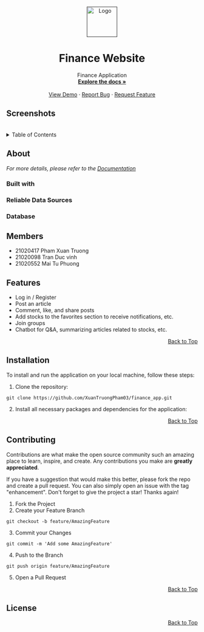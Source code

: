 <a name="top"></a>

<!-- PROJECT LOGO -->
<div align="center">
  <a href="">
    <img src="" alt="Logo" width="80" height="80">
  </a>

<h1 align="center">Finance Website</h1>

  <p align="center">
    Finance Application</br>   
    <a href="https://github.com/VinaStock/.github/blob/main/profile/README.md"><strong>Explore the docs »</strong></a>
    <br />
    <br />
    <a href="">View Demo</a>
    ·
    <a href="">Report Bug</a>
    ·
    <a href="">Request Feature</a>
  </p>
</div>

## Screenshots


</br>
<!-- TABLE OF CONTENTS -->
<details>
  <summary>Table of Contents</summary>
  <ol>
    <li><a href="#members">Members</a></li>
    <li>
      <a href="#about">About</a>
      <ul>
        <li><a href="#built-with">Built with</a></li>
        <li><a href="#reliable-data-sources">Reliable Data Sources</a>
        </li>
        <li><a href="#database">Databse</a></li>
      </ul>
    </li>
    <li><a href="#features">Features<a>
    </li>
    <li><a href="#installation">Instalation<a>
    </li>
    <li><a href="#contributing">Contributing</a></li>
    <li><a href="#license">License</a></li>
  </ol>
</details>

<!-- ABOUT -->
## About
<a name="about"></a>

_For more details, please refer to the [Documentation](https://github.com/VinaStock/.github/blob/main/profile/README.md)_
### Built with
<a name="built-with"></a>

### Reliable Data Sources
<a name="#reliable-data-sources"></a>
### Database

<!-- MEMBERS -->
## Members
<a name="members"></a>
- 21020417 Pham Xuan Truong
- 21020098 Tran Duc vinh
- 21020552 Mai Tu Phuong

<!-- FEATURES -->
## Features
<a name="feature"></a>
- Log in / Register
- Post an article
- Comment, like, and share posts
- Add stocks to the favorites section to receive notifications, etc.
- Join groups
- Chatbot for Q&A, summarizing articles related to stocks, etc.

<div align="right">
  <a href="#top">Back to Top</a>
</div>

<!-- INSTALLATION -->
## Installation
<a name="installation"></a>
To install and run the application on your local machine, follow these steps:

1. Clone the repository:
```shell
git clone https://github.com/XuanTruongPham03/finance_app.git
```
2. Install all necessary packages and dependencies for the application:


<div align="right">
  <a href="#top">Back to Top</a>
</div>


<!-- CONTRIBUTING -->
## Contributing
<a name="contributing"></a>
Contributions are what make the open source community such an amazing place to learn, inspire, and create. Any contributions you make are **greatly appreciated**.

If you have a suggestion that would make this better, please fork the repo and create a pull request. You can also simply open an issue with the tag "enhancement".
Don't forget to give the project a star! Thanks again!

1. Fork the Project
2. Create your Feature Branch 
```shell
git checkout -b feature/AmazingFeature
```
3. Commit your Changes 
```shell 
git commit -m 'Add some AmazingFeature'
```
4. Push to the Branch 
```shell
git push origin feature/AmazingFeature
```
5. Open a Pull Request

<div align="right">
  <a href="#top">Back to Top</a>
</div>

<!-- LICENSE -->
## License
<a name="license"></a>

<div align="right">
  <a href="#top">Back to Top</a>
</div>



